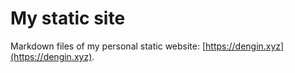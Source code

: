 # My static site
Markdown files of my personal static website: [https://dengin.xyz](https://dengin.xyz).
